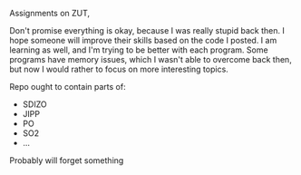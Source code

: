 Assignments on ZUT,

Don't promise everything is okay, because I was really stupid back then.
I hope someone will improve their skills based on the code I posted. I am learning as well, and I'm trying to be better
with each program. Some programs have memory issues, which I wasn't able to overcome back then, but now I would rather
to focus on more interesting topics.

Repo ought to contain parts of:
- SDIZO
- JIPP
- PO
- SO2
- ...

Probably will forget something